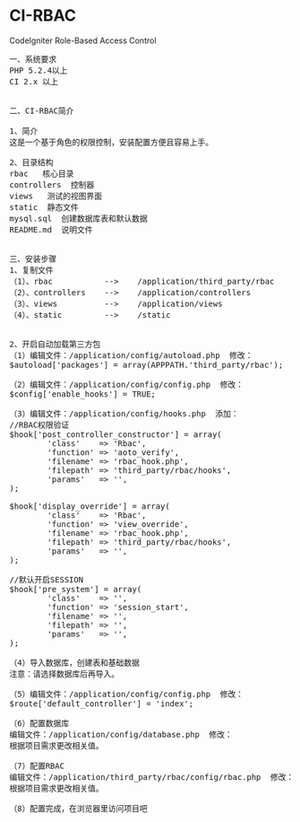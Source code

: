 # CI-RBAC
CodeIgniter Role-Based Access Control

<pre>
一、系统要求
PHP 5.2.4以上
CI 2.x 以上


二、CI-RBAC简介

1、简介
这是一个基于角色的权限控制，安装配置方便且容易上手。

2、目录结构
rbac   核心目录
controllers  控制器
views   测试的视图界面
static  静态文件
mysql.sql  创建数据库表和默认数据
README.md  说明文件


三、安装步骤
1、复制文件
（1）、rbac           -->    /application/third_party/rbac
（2）、controllers    -->    /application/controllers
（3）、views          -->    /application/views
（4）、static         -->    /static


2、开启自动加载第三方包
（1）编辑文件：/application/config/autoload.php  修改：
$autoload['packages'] = array(APPPATH.'third_party/rbac');

（2）编辑文件：/application/config/config.php  修改：
$config['enable_hooks'] = TRUE;

（3）编辑文件：/application/config/hooks.php  添加：
//RBAC权限验证
$hook['post_controller_constructor'] = array(
		'class'    => 'Rbac',
		'function' => 'aoto_verify',
		'filename' => 'rbac_hook.php',
		'filepath' => 'third_party/rbac/hooks',
		'params'   => '',
);

$hook['display_override'] = array(
		'class'    => 'Rbac',
		'function' => 'view_override',
		'filename' => 'rbac_hook.php',
		'filepath' => 'third_party/rbac/hooks',
		'params'   => '',
);

//默认开启SESSION
$hook['pre_system'] = array(
		'class'    => '',
		'function' => 'session_start',
		'filename' => '',
		'filepath' => '',
		'params'   => '',
);

（4）导入数据库，创建表和基础数据
注意：请选择数据库后再导入。

（5）编辑文件：/application/config/config.php  修改：
$route['default_controller'] = 'index';

（6）配置数据库
编辑文件：/application/config/database.php  修改：
根据项目需求更改相关值。

（7）配置RBAC
编辑文件：/application/third_party/rbac/config/rbac.php  修改：
根据项目需求更改相关值。

（8）配置完成，在浏览器里访问项目吧
</pre>
